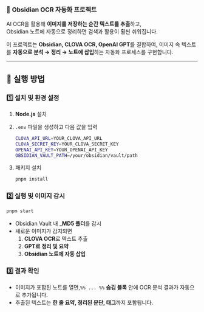 ### 📌 **Obsidian OCR 자동화 프로젝트**
 
AI OCR을 활용해 **이미지를 저장하는 순간 텍스트를 추출**하고,  
Obsidian 노트에 자동으로 정리하면 검색과 활용이 훨씬 쉬워집니다.  

이 프로젝트는 **Obsidian, CLOVA OCR, OpenAI GPT**를 결합하여,
이미지 속 텍스트를 **자동으로 분석 → 정리 → 노트에 삽입**하는 자동화 프로세스를 구현합니다.  

---

## 🚀 **실행 방법**

### 1️⃣ **설치 및 환경 설정**

1. **Node.js** 설치
2. `.env` 파일을 생성하고 다음 값을 입력

    ```bash
    CLOVA_API_URL=YOUR_CLOVA_API_URL
    CLOVA_SECRET_KEY=YOUR_CLOVA_SECRET_KEY
    OPENAI_API_KEY=YOUR_OPENAI_API_KEY
    OBSIDIAN_VAULT_PATH=/your/obsidian/vault/path
    ```

3. 패키지 설치

    ```bash
    pnpm install
    ```


### 2️⃣ **실행 및 이미지 감시**

```bash
pnpm start
```

- Obsidian Vault 내 **_MD5 폴더**를 감시
- 새로운 이미지가 감지되면
    1. **CLOVA OCR**로 텍스트 추출
    2. **GPT로 정리 및 요약**
    3. **Obsidian 노트에 자동 삽입**

### 3️⃣ **결과 확인**

- 이미지가 포함된 노트를 열면,`%% ... %%` **숨김 블록** 안에 OCR 분석 결과가 자동으로 추가됩니다.
- 추출된 텍스트는 **한 줄 요약, 정리된 문단, 태그**까지 포함됩니다.